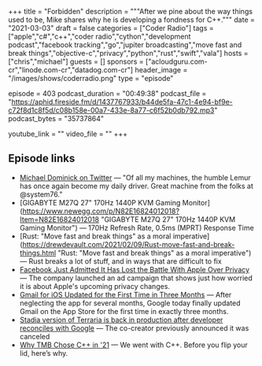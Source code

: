 +++
title = "Forbidden"
description = """After we pine about the way things used to be, Mike shares why he is developing a fondness for C++."""
date = "2021-03-03"
draft = false
categories = ["Coder Radio"]
tags = ["apple","c#","c++","coder radio","cython","development podcast","facebook tracking","go","jupiter broadcasting","move fast and break things","objective-c","privacy","python","rust","swift","vala"]
hosts = ["chris","michael"]
guests = []
sponsors = ["acloudguru.com-cr","linode.com-cr","datadog.com-cr"]
header_image = "/images/shows/coderradio.png"
type = "episode"

episode = 403
podcast_duration = "00:49:38"
podcast_file = "https://aphid.fireside.fm/d/1437767933/b44de5fa-47c1-4e94-bf9e-c72f8d1c8f5d/c08b158e-00a7-433e-8a77-c6f52b0db792.mp3"
podcast_bytes = "35737864"

youtube_link = ""
video_file = ""
+++

## Episode links

  * [Michael Dominick on Twitter](https://twitter.com/dominucco/status/1366437965417832453 "Michael Dominick on Twitter") — "Of all my machines, the humble Lemur has once again become my daily driver. Great machine from the folks at @system76."
  * [GIGABYTE M27Q 27" 170Hz 1440P KVM Gaming Monitor](https://www.newegg.com/p/N82E16824012018?Item=N82E16824012018 "GIGABYTE M27Q 27" 170Hz 1440P KVM Gaming Monitor") — 170Hz Refresh Rate, 0.5ms (MPRT) Response Time
  * [Rust: "Move fast and break things" as a moral imperative](https://drewdevault.com/2021/02/09/Rust-move-fast-and-break-things.html "Rust: "Move fast and break things" as a moral imperative") — Rust breaks a lot of stuff, and in ways that are difficult to fix
  * [Facebook Just Admitted It Has Lost the Battle With Apple Over Privacy](https://www.inc.com/jason-aten/facebook-just-admitted-it-has-lost-its-battle-with-apple-over-privacy.html "Facebook Just Admitted It Has Lost the Battle With Apple Over Privacy") — The company launched an ad campaign that shows just how worried it is about Apple's upcoming privacy changes.
  * [Gmail for iOS Updated for the First Time in Three Months](https://www.macrumors.com/2021/03/01/gmail-ios-updated/ "Gmail for iOS Updated for the First Time in Three Months") — After neglecting the app for several months, Google today finally updated Gmail on the App Store for the first time in exactly three months.
  * [Stadia version of Terraria is back in production after developer reconciles with Google](https://www.theverge.com/2021/2/26/22303868/terria-stadia-version-back-development-canceled-google "Stadia version of Terraria is back in production after developer reconciles with Google") — The co-creator previously announced it was canceled
  * [Why TMB Chose C++ in '21](http://dominickm.com/why-tmb-chose-c-in-21/ "Why TMB Chose C++ in '21") — We went with C++. Before you flip your lid, here’s why. 

